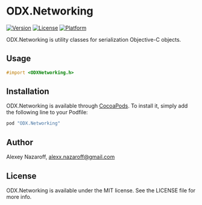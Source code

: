 # ODX.Networking

[![Version](https://img.shields.io/cocoapods/v/ODX.Networking.svg?style=flat)](http://cocoapods.org/pods/ODX.Networking)
[![License](https://img.shields.io/cocoapods/l/ODX.Networking.svg?style=flat)](http://cocoapods.org/pods/ODX.Networking)
[![Platform](https://img.shields.io/cocoapods/p/ODX.Networking.svg?style=flat)](http://cocoapods.org/pods/ODX.Networking)

ODX.Networking is utility classes for serialization Objective-C objects.

## Usage

```objective-c
#import <ODXNetworking.h>
```

## Installation

ODX.Networking is available through [CocoaPods](http://cocoapods.org). To install
it, simply add the following line to your Podfile:

```ruby
pod "ODX.Networking"
```

## Author

Alexey Nazaroff, alexx.nazaroff@gmail.com

## License

ODX.Networking is available under the MIT license. See the LICENSE file for more info.
